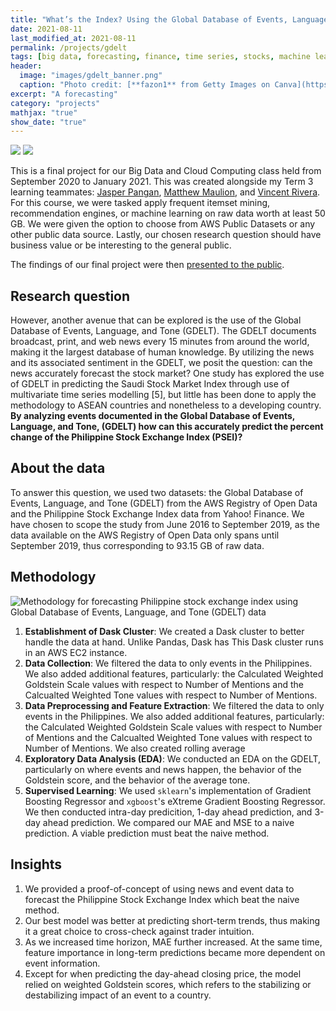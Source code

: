 ```yaml
---
title: "What’s the Index? Using the Global Database of Events, Language, and Tone (GDELT) in predicting the Philippine Stock Exchange Index (PSEi)"
date: 2021-08-11
last_modified_at: 2021-08-11
permalink: /projects/gdelt
tags: [big data, forecasting, finance, time series, stocks, machine learning, gradient boosting machine, exploratory data analysis, GDELT]
header:
  image: "images/gdelt_banner.png"
  caption: "Photo credit: [**fazon1** from Getty Images on Canva](https://depositphotos.com/portfolio-1028388.html?content=photo)"
excerpt: "A forecasting"
category: "projects"
mathjax: "true"
show_date: "true"
---
```


[![](https://img.shields.io/badge/Github-View_HTML-181717?logo=github)](https://github.com/nkespiritu/bdcc-fp/blob/af618d96c7a9f6d1e0769175722ea11ba7b95350/T3_LT4_BDCC_FP.html) [![](https://img.shields.io/badge/Google_Drive-View_Slides-4285F4?logo=googledrive)](https://drive.google.com/file/d/1KjSSzre5-w7Ijm9NOCGRe--EGCQquGY8/view?usp=sharing)

This is a final project for our Big Data and Cloud Computing class held from September 2020 to January 2021. This was created alongside my Term 3 learning teammates: [Jasper Pangan](https://www.linkedin.com/in/jasperkristianpangan/), [Matthew Maulion](https://www.linkedin.com/in/matthew-maulion/), and [Vincent Rivera](https://www.linkedin.com/in/veerivera/).  For this course, we were tasked apply frequent itemset mining, recommendation engines, or machine learning on raw data worth at least 50 GB. We were given the option to choose from AWS Public Datasets or any other public data source. Lastly, our chosen research question should have business value or be interesting to the general public.

The findings of our final project were then [presented to the public](https://fb.me/e/3NfpciVn1). 

## Research question

However, another avenue that can be explored is the use of the Global Database of Events, Language, and Tone (GDELT). The GDELT documents broadcast, print, and web news every 15 minutes from around the world, making it the largest database of human knowledge. By utilizing the news and its associated sentiment in the GDELT, we posit the question: can the news accurately forecast the stock market? One study has explored the use of GDELT in predicting the Saudi Stock Market Index through use of multivariate time series modelling [5], but little has been done to apply the methodology to ASEAN countries and nonetheless to a developing country. **By analyzing events documented in the Global Database of Events, Language, and Tone, (GDELT) how can this accurately predict the percent change of the Philippine Stock Exchange Index (PSEI)?** 

## About the data

To answer this question, we used two datasets: the Global Database of Events, Language, and Tone (GDELT) from the AWS Registry of Open Data and the Philippine Stock Exchange Index data from Yahoo! Finance. We have chosen to scope the study from June 2016 to September 2019, as the data available on the AWS Registry of Open Data only spans until September 2019, thus corresponding to 93.15 GB of raw data.

## Methodology

<img src="{{ site.url }}{{ site.baseurl }}/images/gdelt_methodology.jpg" alt="Methodology for forecasting Philippine stock exchange index using Global Database of Events, Language, and Tone (GDELT) data">

1. **Establishment of Dask Cluster**: We created a Dask cluster to better handle the data at hand. Unlike Pandas, Dask has This Dask cluster runs in an AWS EC2 instance.
2. **Data Collection**: We filtered the data to only events in the Philippines. We also added additional features, particularly: the Calculated Weighted Goldstein Scale values with respect to Number of Mentions and the Calcualted Weighted Tone values with respect to Number of Mentions.
3. **Data Preprocessing and Feature Extraction**: We filtered the data to only events in the Philippines. We also added additional features, particularly: the Calculated Weighted Goldstein Scale values with respect to Number of Mentions and the Calcualted Weighted Tone values with respect to Number of Mentions. We also created rolling average 
4. **Exploratory Data Analysis (EDA)**: We conducted an EDA on the GDELT, particularly on where events and news happen, the behavior of the Goldstein score, and the behavior of the average tone.
5. **Supervised Learning**: We used `sklearn`'s implementation of Gradient Boosting Regressor and `xgboost`'s eXtreme Gradient Boosting Regressor. We then conducted intra-day predicition, 1-day ahead prediction, and 3-day ahead prediction. We compared our MAE and MSE to a naive prediction. A viable prediction must beat the naive method.

## Insights

1. We provided a proof-of-concept of using news and event data to forecast the Philippine Stock Exchange Index which beat the naive method.
2. Our best model was better at predicting short-term trends, thus making it a great choice to cross-check against trader intuition. 
3. As we increased time horizon, MAE further increased. At the same time, feature importance in long-term predictions became more dependent on event information. 
4. Except for when predicting the day-ahead closing price, the model relied on weighted Goldstein scores, which refers to the stabilizing or destabilizing impact of an event to a country.
